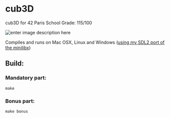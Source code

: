 
# cub3D
cub3D for 42 Paris School
Grade: 115/100

![enter image description here](https://media.giphy.com/media/m2XqE66UO5D78fSX7e/giphy.gif)

Compiles and runs on Mac OSX, Linux and Windows ([using my SDL2 port of the minilibx](https://github.com/Dirty-No/minilibx_windows))

## Build:

### Mandatory part:

    make
### Bonus part:

    make bonus
